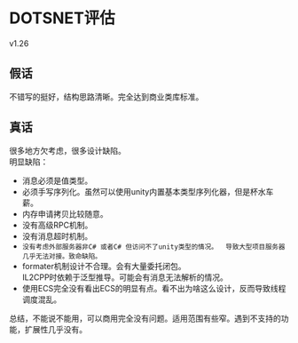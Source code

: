 # DOTSNET评估
v1.26

## 假话
不错写的挺好，结构思路清晰。完全达到商业类库标准。

## 真话
很多地方欠考虑，很多设计缺陷。  
明显缺陷：  
- 消息必须是值类型。
- 必须手写序列化。虽然可以使用unity内置基本类型序列化器，但是杯水车薪。
- 内存申请拷贝比较随意。
- 没有高级RPC机制。
- 没有消息超时机制。
- `没有考虑外部服务器非C# 或者C# 但访问不了unity类型的情况。 
    导致大型项目服务器几乎无法对接。致命缺陷。`
- formater机制设计不合理。会有大量委托闭包。  
    IL2CPP时依赖于泛型推导。可能会有消息无法解析的情况。
- 使用ECS完全没有看出ECS的明显有点。看不出为啥这么设计，反而导致线程调度混乱。


总结，不能说不能用，可以商用完全没有问题。适用范围有些窄。遇到不支持的功能，扩展性几乎没有。